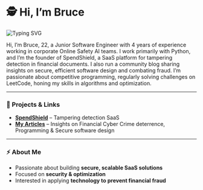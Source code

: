 # 🕵️ Hi, I’m Bruce

![Typing SVG](https://readme-typing-svg.herokuapp.com?font=Fira+Code&size=16&duration=8000&pause=500&color=888888&width=800&lines=Junior+Software+Engineer+•+Algorithm+Optimization+•+Combating+Financial+Fraud)

Hi, I’m Bruce, 22, a Junior Software Engineer with 4 years of experience working in corporate Online Safety AI teams. I work primarily with Python, and I’m the founder of SpendShield, a SaaS platform for tampering detection in financial documents. I also run a community blog sharing insights on secure, efficient software design and combating fraud. I’m passionate about competitive programming, regularly solving challenges on LeetCode, honing my skills in algorithms and optimization. 

---

### 📌 Projects & Links
- **[SpendShield](link-to-spendshield)** – Tampering detection SaaS  
- **[My Articles](https://medium.com/@bruce191)** – Insights on Financial Cyber Crime deterrence, Programming & Secure software design
---

### ⚡ About Me
- Passionate about building **secure, scalable SaaS solutions**  
- Focused on **security & optimization**  
- Interested in applying **technology to prevent financial fraud**
